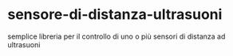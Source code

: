 # sensore-di-distanza-ultrasuoni
semplice libreria per il controllo di uno o più sensori di distanza ad ultrasuoni
